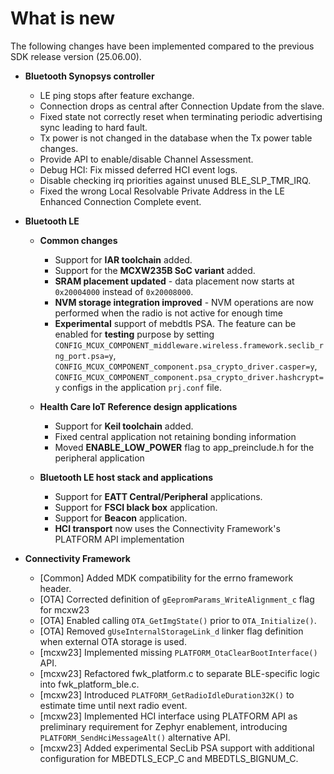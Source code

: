 # What is new

The following changes have been implemented compared to the previous SDK release version \(25.06.00\).

- **Bluetooth Synopsys controller**
    - LE ping stops after feature exchange.
    - Connection drops as central after Connection Update from the slave.
    - Fixed state not correctly reset when terminating periodic advertising sync leading to hard fault.
    - Tx power is not changed in the database when the Tx power table changes.
    - Provide API to enable/disable Channel Assessment.
    - Debug HCI: Fix missed deferred HCI event logs.
    - Disable checking irq priorities against unused BLE_SLP_TMR_IRQ.
    - Fixed the wrong Local Resolvable Private Address in the LE Enhanced Connection Complete event.

- **Bluetooth LE**
    - **Common changes**
        - Support for **IAR toolchain** added.
        - Support for the **MCXW235B SoC variant** added.
        - **SRAM placement updated** - data placement now starts at `0x20004000` instead of `0x20008000`.
        - **NVM storage integration improved** - NVM operations are now performed when the radio is not active for enough time
        - **Experimental** support of mebdtls PSA. The feature can be enabled for **testing** purpose by setting `CONFIG_MCUX_COMPONENT_middleware.wireless.framework.seclib_rng_port.psa=y`, `CONFIG_MCUX_COMPONENT_component.psa_crypto_driver.casper=y`, `CONFIG_MCUX_COMPONENT_component.psa_crypto_driver.hashcrypt=y` configs in the application `prj.conf` file.

    - **Health Care IoT Reference design applications**
        - Support for **Keil toolchain** added.
        - Fixed central application not retaining bonding information
        - Moved **ENABLE_LOW_POWER** flag to app_preinclude.h for the peripheral application

    - **Bluetooth LE host stack and applications**
        - Support for **EATT Central/Peripheral** applications.
        - Support for **FSCI black box** application.
        - Support for **Beacon** application.
        - **HCI transport** now uses the Connectivity Framework's PLATFORM API implementation

- **Connectivity Framework**
    - [Common] Added MDK compatibility for the errno framework header.
    - [OTA] Corrected definition of `gEepromParams_WriteAlignment_c` flag for mcxw23
    - [OTA] Enabled calling `OTA_GetImgState()` prior to `OTA_Initialize()`.
    - [OTA] Removed `gUseInternalStorageLink_d` linker flag definition when external OTA storage is used.
    - [mcxw23] Implemented missing `PLATFORM_OtaClearBootInterface()` API.
    - [mcxw23] Refactored fwk_platform.c to separate BLE-specific logic into fwk_platform_ble.c.
    - [mcxw23] Introduced `PLATFORM_GetRadioIdleDuration32K()` to estimate time until next radio event.
    - [mcxw23] Implemented HCI interface using PLATFORM API as preliminary requirement for Zephyr enablement, introducing `PLATFORM_SendHciMessageAlt()` alternative API.
    - [mcxw23] Added experimental SecLib PSA support with additional configuration for MBEDTLS_ECP_C and MBEDTLS_BIGNUM_C.
